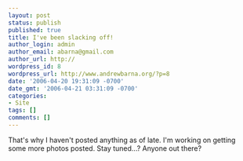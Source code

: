 ```yaml
---
layout: post
status: publish
published: true
title: I've been slacking off!
author_login: admin
author_email: abarna@gmail.com
author_url: http://
wordpress_id: 8
wordpress_url: http://www.andrewbarna.org/?p=8
date: '2006-04-20 19:31:09 -0700'
date_gmt: '2006-04-21 03:31:09 -0700'
categories:
- Site
tags: []
comments: []
---
```

That's why I haven't posted anything as of late. I'm working on getting some more photos posted. Stay tuned...? Anyone out there?
